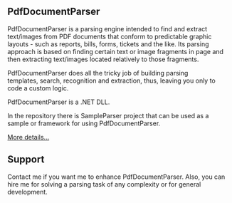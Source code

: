 ## PdfDocumentParser

PdfDocumentParser is a parsing engine intended to find and extract text/images from PDF documents that conform to predictable graphic layouts - such as  reports, bills, forms, tickets and the like. Its parsing approach is based on finding certain text or image fragments in page and then extracting text/images located relatively to those fragments.

PdfDocumentParser does all the tricky job of building parsing templates, search, recognition and extraction, thus, leaving you only to code a custom logic.

PdfDocumentParser is a .NET DLL.

In the repository there is SampleParser project that can be used as a sample or framework for using PdfDocumentParser.

[More details...](https://sergeystoyan.github.io/PdfDocumentParser/#1)

## Support
Contact me if you want me to enhance PdfDocumentParser. Also, you can hire me for solving a parsing task of any complexity or for general development.
